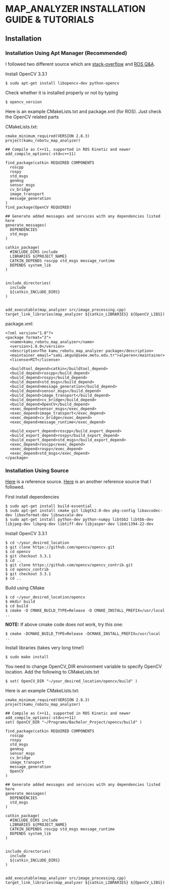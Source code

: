 # MAP_ANALYZER INSTALLATION GUIDE & TUTORIALS

## Installation
### Installation Using Apt Manager (Recommended)
I followed two different source which are [stack-overflow](https://stackoverflow.com/questions/44060544/how-can-i-install-opencv-python-or-c-in-ubuntu/44060753#44060753) and [ROS Q&A](https://answers.ros.org/question/56686/opencv-cmake-error/).

Install OpenCV 3.3.1
```
$ sudo apt-get install libopencv-dev python-opencv
```

Check whether it is installed properly or not by typing
```
$ opencv_version
```

Here is an example CMakeLists.txt and package.xml (for ROS). Just check the OpenCV related parts

CMakeLists.txt:
```
cmake_minimum_required(VERSION 2.8.3)
project(kamu_robotu_map_analyzer)

## Compile as C++11, supported in ROS Kinetic and newer
add_compile_options(-std=c++11)

find_package(catkin REQUIRED COMPONENTS
  roscpp
  rospy
  std_msgs
  genmsg
  sensor_msgs
  cv_bridge
  image_transport
  message_generation
)
find_package(OpenCV REQUIRED)

## Generate added messages and services with any dependencies listed here
generate_messages(
  DEPENDENCIES
  std_msgs
)

catkin_package(
  #INCLUDE_DIRS include
  LIBRARIES ${PROJECT_NAME}
  CATKIN_DEPENDS roscpp std_msgs message_runtime
  DEPENDS system_lib
)


include_directories(
  include
  ${catkin_INCLUDE_DIRS}
)


add_executable(map_analyzer src/image_processing.cpp)
target_link_libraries(map_analyzer ${catkin_LIBRARIES} ${OpenCV_LIBS})
```

package.xml:
```
<?xml version="1.0"?>
<package format="2">
  <name>kamu_robotu_map_analyzer</name>
  <version>1.0.0</version>
  <description>The kamu_robotu_map_analyzer package</description> 
  <maintainer email="sami.akgun@ieee.metu.edu.tr">alperen</maintainer>
  <license>MIT</license>
 
  <buildtool_depend>catkin</buildtool_depend>
  <build_depend>roscpp</build_depend>
  <build_depend>rospy</build_depend>
  <build_depend>std_msgs</build_depend>
  <build_depend>message_generation</build_depend> 
  <build_depend>sensor_msgs</build_depend>
  <build_depend>image_transport</build_depend>
  <build_depend>cv_bridge</build_depend>
  <build_depend>OpenCV</build_depend>
  <exec_depend>sensor_msgs</exec_depend>
  <exec_depend>image_transport</exec_depend>
  <exec_depend>cv_bridge</exec_depend>
  <exec_depend>message_runtime</exec_depend>

  <build_export_depend>roscpp</build_export_depend>
  <build_export_depend>rospy</build_export_depend>
  <build_export_depend>std_msgs</build_export_depend>
  <exec_depend>roscpp</exec_depend>
  <exec_depend>rospy</exec_depend>
  <exec_depend>std_msgs</exec_depend>
</package>
```

### Installation Using Source
[Here](https://docs.opencv.org/trunk/d7/d9f/tutorial_linux_install.html) is a reference source.
[Here](https://www.learnopencv.com/install-opencv3-on-ubuntu/) is an another reference source that I followed.

First install dependencies
```
$ sudo apt-get install build-essential
$ sudo apt-get install cmake git libgtk2.0-dev pkg-config libavcodec-dev libavformat-dev libswscale-dev
$ sudo apt-get install python-dev python-numpy libtbb2 libtbb-dev libjpeg-dev libpng-dev libtiff-dev libjasper-dev libdc1394-22-dev
```

Install OpenCV 3.3.1 
```
$ cd ~/your_desired_location
$ git clone https://github.com/opencv/opencv.git
$ cd opencv 
$ git checkout 3.3.1 
$ cd ..
$ git clone https://github.com/opencv/opencv_contrib.git
$ cd opencv_contrib
$ git checkout 3.3.1
$ cd ..
```

Build using CMake
```
$ cd ~/your_desired_location/opencv
$ mkdir build
$ cd build
$ cmake -D CMAKE_BUILD_TYPE=Release -D CMAKE_INSTALL_PREFIX=/usr/local ..
```

**NOTE:** If above cmake code does not work, try this one:
```
$ cmake -DCMAKE_BUILD_TYPE=Release -DCMAKE_INSTALL_PREFIX=/usr/local ..
```

Install libraries (takes very long time!)
```
$ sudo make install
```

You need to change OpenCV_DIR environment variable to specify OpenCV location. Add the following to CMakeLists.txt 
```
$ set( OpenCV_DIR "~/your_desired_location/opencv/build" )
```

Here is an example CMakeLists.txt:
```
cmake_minimum_required(VERSION 2.8.3)
project(kamu_robotu_map_analyzer)

## Compile as C++11, supported in ROS Kinetic and newer
add_compile_options(-std=c++11)
set( OpenCV_DIR "~/Programs/Bachelor_Project/opencv/build" )

find_package(catkin REQUIRED COMPONENTS
  roscpp
  rospy
  std_msgs
  genmsg
  sensor_msgs
  cv_bridge
  image_transport
  message_generation
  OpenCV
)

## Generate added messages and services with any dependencies listed here
generate_messages(
  DEPENDENCIES
  std_msgs
)

catkin_package(
  #INCLUDE_DIRS include
  LIBRARIES ${PROJECT_NAME}
  CATKIN_DEPENDS roscpp std_msgs message_runtime
  DEPENDS system_lib
)


include_directories(
  include
  ${catkin_INCLUDE_DIRS}
)


add_executable(map_analyzer src/image_processing.cpp)
target_link_libraries(map_analyzer ${catkin_LIBRARIES} ${OpenCV_LIBS})
```



